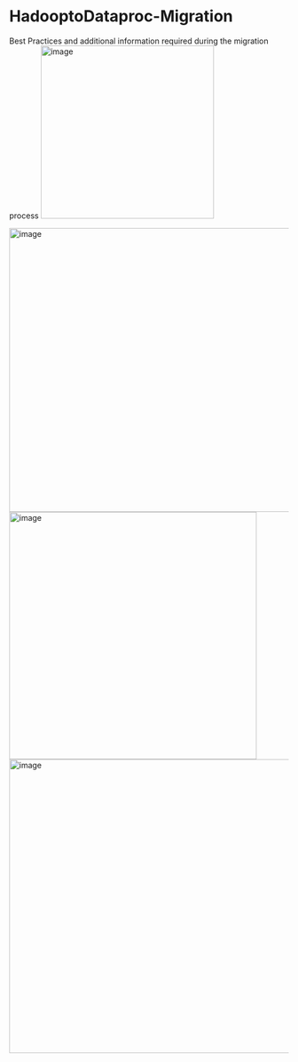 # HadooptoDataproc-Migration
Best Practices and additional information required during the migration process
<img width="312" alt="image" src="https://github.com/user-attachments/assets/b130c3d1-53d6-4ff3-a5df-f95b29853bbb" />

<img width="512" alt="image" src="https://github.com/user-attachments/assets/3588b70f-f4e4-40a1-92ac-0ab42a0afc28" />
<img width="446" alt="image" src="https://github.com/user-attachments/assets/54289d54-5ef0-4b68-ab9e-4f7c7656dc0f" />
<img width="530" alt="image" src="https://github.com/user-attachments/assets/9e71e348-3225-465f-96ac-2a9fc8a59748" />


